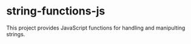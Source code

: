 # string-functions-js
This project provides JavaScript functions for handling and manipulting strings.
